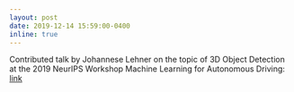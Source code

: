 ```yaml
---
layout: post
date: 2019-12-14 15:59:00-0400
inline: true
---
```


Contributed talk by Johannese Lehner on the topic of 3D Object Detection at the 2019 NeurIPS Workshop Machine Learning for Autonomous Driving:
<a href="https://slideslive.com/38923166/patch-refinement-localized-3d-object-detection?locale=de" target="_blank"> link </a> 
